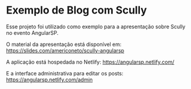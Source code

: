 # Exemplo de Blog com Scully

Esse projeto foi utilizado como exemplo para a apresentação sobre Scully no evento AngularSP.

O material da apresentação está disponível em: https://slides.com/americoneto/scully-angularsp

A aplicação está hospedada no Netlify: https://angularsp.netlify.com/

E a interface administrativa para editar os posts: https://angularsp.netlify.com/admin


